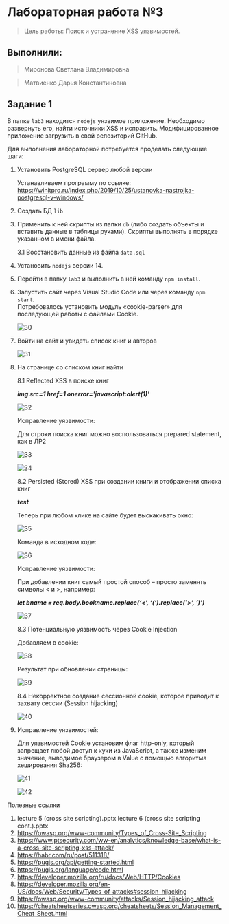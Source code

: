 # Лабораторная работа №3
> Цель работы: Поиск и устранение XSS уязвимостей.

## Выполнили:
> Миронова Светлана Владимировна
 
> Матвиенко Дарья Константиновна

## Задание 1
В папке ``lab3`` находится ``nodejs`` уязвимое приложение. Необходимо развернуть его, найти источники XSS и исправить. Модифицированное приложение загрузить в свой репозиторий GitHub.  

Для выполнения лабораторной потребуется проделать следующие шаги:  
1. Установить PostgreSQL сервер любой версии 
   
   Устанавливаем программу по ссылке: https://winitpro.ru/index.php/2019/10/25/ustanovka-nastrojka-postgresql-v-windows/ 
2. Создать БД ``lib``    
3. Применить к ней скрипты из папки ``db`` (либо создать объекты и вставить данные в таблицы руками). Скрипты выполнять в порядке указанном в имени файла.  
   
   3.1 Восстановить данные из файла ``data.sql``  
4. Установить ``nodejs`` версии 14.  
5. Перейти в папку ``lab3`` и выполнить в ней команду ``npm install``.  
6. Запустить сайт через Visual Studio Code или через команду ``npm start``.  
   Потребовалось установить модуль «cookie-parser» для последующей работы с файлами Cookie.

   ![30](https://user-images.githubusercontent.com/87654857/147643373-088fcf71-34fe-469a-bd33-64cf65bb916d.png)

7. Войти на сайт и увидеть список книг и авторов  
   
   ![31](https://user-images.githubusercontent.com/91056608/149960033-423fe88e-0d89-415c-82d1-695f97640639.png)

8. На странице со списком книг найти  
   
   8.1 Reflected XSS в поиске книг  
   
   ***img src=1 href=1 onerror='javascript:alert(1)'***

   ![32](https://user-images.githubusercontent.com/87654857/149493228-bbad7c91-0ee5-4568-896a-5eed2e886ca7.png)

   Исправление уязвимости:

   Для строки поиска книг можно воспользоваться prepared statement, как в ЛР2

   ![33](https://user-images.githubusercontent.com/87654857/147643430-2c1bf953-1975-4436-8704-a2026498ee9d.png)

   ![34](https://user-images.githubusercontent.com/87654857/147643442-890a0974-1ff0-48a7-8a25-fa0274aef0b0.png)
   
   8.2 Persisted (Stored) XSS при создании книги и отображении списка книг

   ***<html onclick=“alert(1)”>test</html>***
   
   Теперь при любом клике на сайте будет выскакивать окно:
   
   ![35](https://user-images.githubusercontent.com/87654857/149493211-75ee8caf-48a1-4494-a33f-74ae24f58933.png)
   
   Команда в исходном коде:
   
   ![36](https://user-images.githubusercontent.com/87654857/147643488-21384e19-9aa3-4a69-8fbe-a61fc55be902.png)
   
   Исправление уязвимости:
   
   При добавлении книг самый простой способ – просто заменять символы < и >, например:
   
   ***let bname = req.body.bookname.replace(‘<’, ‘(’).replace(‘>’, ‘)’)***
   
   ![37](https://user-images.githubusercontent.com/87654857/147643505-7fd47b50-267e-450e-85ae-829ff0c04a12.png)
   
   8.3 Потенциальную уязвимость через Cookie Injection  
   
   Добавляем в cookie:
   
   ![38](https://user-images.githubusercontent.com/87654857/147643520-f6e3dac6-dda7-484c-a7ef-04d8f79063ff.png)
   
   Результат при обновлении страницы:
   
   ![39](https://user-images.githubusercontent.com/87654857/147643544-9f0f7250-82fb-449f-bbd9-00cb5feb0d8c.png)


   8.4 Некорректное создание сессионной cookie, которое приводит к захвату сессии (Session hijacking) 

   ![40](https://user-images.githubusercontent.com/87654857/147643555-63a98d78-3125-4ef9-987c-741a906cd75e.png)
 
9.  Исправление уязвимостей:
    
    Для уязвимостей Cookie установим флаг http-only, который запрещает любой доступ к куки из JavaScript, а также изменим значение, выводимое браузером в Value с помощью алгоритма хеширования Sha256:
    
    ![41](https://user-images.githubusercontent.com/87654857/149473425-084be45c-ce3b-4659-9ef7-acd39bf7f1de.jpg)
    
    ![42](https://user-images.githubusercontent.com/87654857/147643711-3a52dee2-bb37-4ac1-87d3-20a24ebaf2c6.png)

Полезные ссылки
1. lecture 5 (cross site scripting).pptx lecture 6 (cross site scripting cont.).pptx
2. https://owasp.org/www-community/Types_of_Cross-Site_Scripting
3. https://www.ptsecurity.com/ww-en/analytics/knowledge-base/what-is-a-cross-site-scripting-xss-attack/
4. https://habr.com/ru/post/511318/
5. https://pugjs.org/api/getting-started.html
6. https://pugjs.org/language/code.html
7. https://developer.mozilla.org/ru/docs/Web/HTTP/Cookies
8. https://developer.mozilla.org/en-US/docs/Web/Security/Types_of_attacks#session_hijacking
9. https://owasp.org/www-community/attacks/Session_hijacking_attack
10. https://cheatsheetseries.owasp.org/cheatsheets/Session_Management_Cheat_Sheet.html
